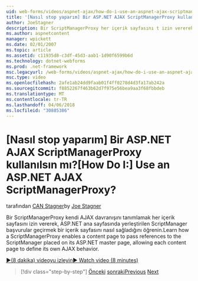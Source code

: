 ```yaml
---
uid: web-forms/videos/aspnet-ajax/how-do-i-use-an-aspnet-ajax-scriptmanagerproxy
title: '[Nasıl stop yaparım] Bir ASP.NET AJAX ScriptManagerProxy kullanılsın mı? | Microsoft Docs'
author: JoeStagner
description: Bir ScriptManagerProxy her içerik sayfasını t izin vererek, ASP.NET ana sayfasında yerleştirilen ScriptManager başvurular geçirmek bir içerik sayfasını nasıl sağladığını öğrenin...
ms.author: aspnetcontent
manager: wpickett
ms.date: 02/01/2007
ms.topic: article
ms.assetid: c11935d8-c3df-45d3-aab1-1d90f6599b6d
ms.technology: dotnet-webforms
ms.prod: .net-framework
msc.legacyurl: /web-forms/videos/aspnet-ajax/how-do-i-use-an-aspnet-ajax-scriptmanagerproxy
msc.type: video
ms.openlocfilehash: 2afe1ab24dd9faab01f4ff0278d4d3fa17ab242a
ms.sourcegitcommit: f8852267f463b62d7f975e56bea9aa3f68fbbdeb
ms.translationtype: MT
ms.contentlocale: tr-TR
ms.lasthandoff: 04/06/2018
ms.locfileid: "30885386"
---
```

<a name="how-do-i-use-an-aspnet-ajax-scriptmanagerproxy"></a><span data-ttu-id="a0805-104">[Nasıl stop yaparım] Bir ASP.NET AJAX ScriptManagerProxy kullanılsın mı?</span><span class="sxs-lookup"><span data-stu-id="a0805-104">[How Do I:] Use an ASP.NET AJAX ScriptManagerProxy?</span></span>
====================
<span data-ttu-id="a0805-105">tarafından [CAN Stagner](https://github.com/JoeStagner)</span><span class="sxs-lookup"><span data-stu-id="a0805-105">by [Joe Stagner](https://github.com/JoeStagner)</span></span>

<span data-ttu-id="a0805-106">Bir ScriptManagerProxy kendi AJAX davranışını tanımlamak her içerik sayfasını izin vererek, ASP.NET ana sayfasında yerleştirilen ScriptManager başvurular geçirmek bir içerik sayfasını nasıl sağladığını öğrenin.</span><span class="sxs-lookup"><span data-stu-id="a0805-106">Learn how a ScriptManagerProxy enables a content page to pass references to the ScriptManager placed on its ASP.NET master page, allowing each content page to define its own AJAX behavior.</span></span>

[<span data-ttu-id="a0805-107">&#9654;(8 dakika) videoyu izleyin</span><span class="sxs-lookup"><span data-stu-id="a0805-107">&#9654; Watch video (8 minutes)</span></span>](https://channel9.msdn.com/Blogs/ASP-NET-Site-Videos/how-do-i-use-an-aspnet-ajax-scriptmanagerproxy)

> [!div class="step-by-step"]
> <span data-ttu-id="a0805-108">[Önceki](how-do-i-use-the-aspnet-ajax-client-library-controls.md)
> [sonraki](how-do-i-use-the-aspnet-ajax-roundedcorners-extender.md)</span><span class="sxs-lookup"><span data-stu-id="a0805-108">[Previous](how-do-i-use-the-aspnet-ajax-client-library-controls.md)
[Next](how-do-i-use-the-aspnet-ajax-roundedcorners-extender.md)</span></span>
